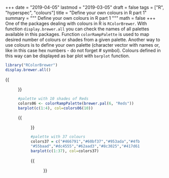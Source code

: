 +++
date = "2019-04-05"
lastmod = "2019-03-05"
draft = false
tags = ["R", "hyperspec", "colours"]
title = "Define your own colours in R part 1"
summary = """
Define your own colours in R part 1
"""
math = false
+++
One of the packages dealing with colours in R is `RColorBrewer`. With function `display.brewer.all` you can check the names of all palettes available in this packages. Function `colorRampPalette` is used to map desired number of colours or shades from a given palette.
Another way to use colours is to define your own palette (character vector with names or, like in this case hex numbers - do not forget # symbol). Colours defined in this way can be displayed as bar plot with `barplot` function.

```r
library("RColorBrewer")
display.brewer.all()
```
{{<figure library= "true" src="rBrewer.png" title="R Color Brewer">}}


```r
#palette with 10 shades of Reds
colors06 <- colorRampPalette(brewer.pal(6, "Reds"))
barplot(c(1:4), col=colors06(10))
```
{{<figure library= "true" src="colours_red.png" title="bar plot with 10 shades of Red">}}

```r
#palette with 37 colours
colors37 = c("#466791","#60bf37","#953ada","#4fbe6c","#ce49d3","#a7b43d","#5a51dc","#d49f36","#552095","#507f2d","#db37aa","#84b67c","#a06fda","#df462a","#5b83db","#c76c2d","#4f49a3","#82702d","#dd6bbb","#334c22","#d83979",
"#55baad","#dc4555","#62aad3","#8c3025","#417d61","#862977","#bba672","#403367","#da8a6d","#a79cd4","#71482c","#c689d0","#6b2940","#d593a7","#895c8b","#bd5975")
barplot(c(1:37), col=colors37)
```
{{<figure library= "true" src="colours37.png" title="Bar plot with 37 colours">}}


